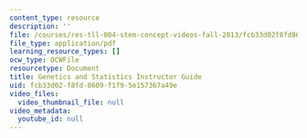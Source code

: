 ```yaml
---
content_type: resource
description: ''
file: /courses/res-tll-004-stem-concept-videos-fall-2013/fcb33d02f8fd8609f1f95e157367a49e_MITRES_TLL-004F13_Gntcs_IG.pdf
file_type: application/pdf
learning_resource_types: []
ocw_type: OCWFile
resourcetype: Document
title: Genetics and Statistics Instructor Guide
uid: fcb33d02-f8fd-8609-f1f9-5e157367a49e
video_files:
  video_thumbnail_file: null
video_metadata:
  youtube_id: null
---
```

